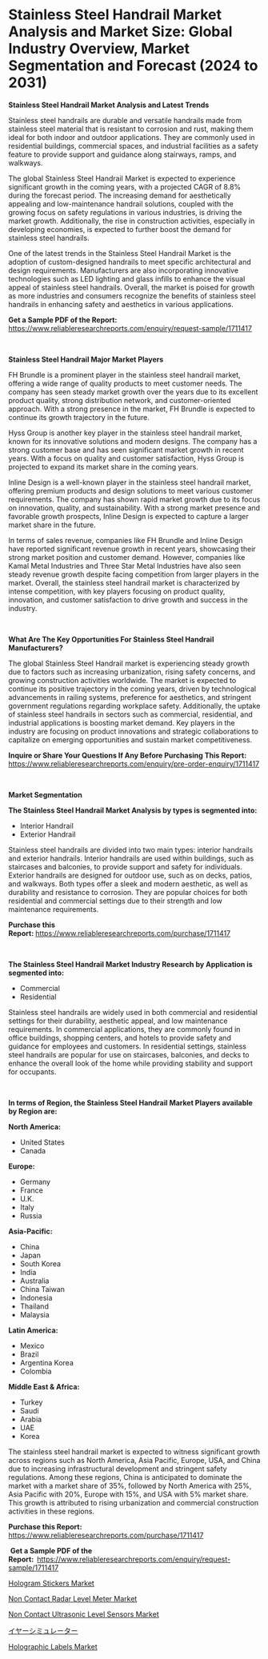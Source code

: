 <p><h1>Stainless Steel Handrail Market Analysis and Market Size: Global Industry Overview, Market Segmentation and Forecast (2024 to 2031)</h1></p><p><strong>Stainless Steel Handrail Market Analysis and Latest Trends</strong></p>
<p><p>Stainless steel handrails are durable and versatile handrails made from stainless steel material that is resistant to corrosion and rust, making them ideal for both indoor and outdoor applications. They are commonly used in residential buildings, commercial spaces, and industrial facilities as a safety feature to provide support and guidance along stairways, ramps, and walkways.</p><p>The global Stainless Steel Handrail Market is expected to experience significant growth in the coming years, with a projected CAGR of 8.8% during the forecast period. The increasing demand for aesthetically appealing and low-maintenance handrail solutions, coupled with the growing focus on safety regulations in various industries, is driving the market growth. Additionally, the rise in construction activities, especially in developing economies, is expected to further boost the demand for stainless steel handrails.</p><p>One of the latest trends in the Stainless Steel Handrail Market is the adoption of custom-designed handrails to meet specific architectural and design requirements. Manufacturers are also incorporating innovative technologies such as LED lighting and glass infills to enhance the visual appeal of stainless steel handrails. Overall, the market is poised for growth as more industries and consumers recognize the benefits of stainless steel handrails in enhancing safety and aesthetics in various applications.</p></p>
<p><strong>Get a Sample PDF of the Report:&nbsp;</strong> <a href="https://www.reliableresearchreports.com/enquiry/request-sample/1711417">https://www.reliableresearchreports.com/enquiry/request-sample/1711417</a></p>
<p>&nbsp;</p>
<p><strong>Stainless Steel Handrail Major Market Players</strong></p>
<p><p>FH Brundle is a prominent player in the stainless steel handrail market, offering a wide range of quality products to meet customer needs. The company has seen steady market growth over the years due to its excellent product quality, strong distribution network, and customer-oriented approach. With a strong presence in the market, FH Brundle is expected to continue its growth trajectory in the future.</p><p>Hyss Group is another key player in the stainless steel handrail market, known for its innovative solutions and modern designs. The company has a strong customer base and has seen significant market growth in recent years. With a focus on quality and customer satisfaction, Hyss Group is projected to expand its market share in the coming years.</p><p>Inline Design is a well-known player in the stainless steel handrail market, offering premium products and design solutions to meet various customer requirements. The company has shown rapid market growth due to its focus on innovation, quality, and sustainability. With a strong market presence and favorable growth prospects, Inline Design is expected to capture a larger market share in the future.</p><p>In terms of sales revenue, companies like FH Brundle and Inline Design have reported significant revenue growth in recent years, showcasing their strong market position and customer demand. However, companies like Kamal Metal Industries and Three Star Metal Industries have also seen steady revenue growth despite facing competition from larger players in the market. Overall, the stainless steel handrail market is characterized by intense competition, with key players focusing on product quality, innovation, and customer satisfaction to drive growth and success in the industry.</p></p>
<p>&nbsp;</p>
<p><strong>What Are The Key Opportunities For Stainless Steel Handrail Manufacturers?</strong></p>
<p><p>The global Stainless Steel Handrail market is experiencing steady growth due to factors such as increasing urbanization, rising safety concerns, and growing construction activities worldwide. The market is expected to continue its positive trajectory in the coming years, driven by technological advancements in railing systems, preference for aesthetics, and stringent government regulations regarding workplace safety. Additionally, the uptake of stainless steel handrails in sectors such as commercial, residential, and industrial applications is boosting market demand. Key players in the industry are focusing on product innovations and strategic collaborations to capitalize on emerging opportunities and sustain market competitiveness.</p></p>
<p><strong>Inquire or Share Your Questions If Any Before Purchasing This Report:</strong> <a href="https://www.reliableresearchreports.com/enquiry/pre-order-enquiry/1711417">https://www.reliableresearchreports.com/enquiry/pre-order-enquiry/1711417</a></p>
<p>&nbsp;</p>
<p><strong>Market Segmentation</strong></p>
<p><strong>The Stainless Steel Handrail Market Analysis by types is segmented into:</strong></p>
<p><ul><li>Interior Handrail</li><li>Exterior Handrail</li></ul></p>
<p><p>Stainless steel handrails are divided into two main types: interior handrails and exterior handrails. Interior handrails are used within buildings, such as staircases and balconies, to provide support and safety for individuals. Exterior handrails are designed for outdoor use, such as on decks, patios, and walkways. Both types offer a sleek and modern aesthetic, as well as durability and resistance to corrosion. They are popular choices for both residential and commercial settings due to their strength and low maintenance requirements.</p></p>
<p><strong>Purchase this Report:&nbsp;</strong><a href="https://www.reliableresearchreports.com/purchase/1711417">https://www.reliableresearchreports.com/purchase/1711417</a></p>
<p>&nbsp;</p>
<p><strong>The Stainless Steel Handrail Market Industry Research by Application is segmented into:</strong></p>
<p><ul><li>Commercial</li><li>Residential</li></ul></p>
<p><p>Stainless steel handrails are widely used in both commercial and residential settings for their durability, aesthetic appeal, and low maintenance requirements. In commercial applications, they are commonly found in office buildings, shopping centers, and hotels to provide safety and guidance for employees and customers. In residential settings, stainless steel handrails are popular for use on staircases, balconies, and decks to enhance the overall look of the home while providing stability and support for occupants.</p></p>
<p>&nbsp;</p>
<p><strong>In terms of Region, the Stainless Steel Handrail Market Players available by Region are:</strong></p>
<p>
    <p> <strong> North America: </strong>
        <ul>
            <li>United States</li>
            <li>Canada</li>
        </ul>
        </p> 
    <p> <strong> Europe: </strong>
        <ul>
            <li>Germany</li>
            <li>France</li>
            <li>U.K.</li>
            <li>Italy</li>
            <li>Russia</li>
        </ul>
        </p> 
    <p> <strong> Asia-Pacific: </strong>
        <ul>
            <li>China</li>
            <li>Japan</li>
            <li>South Korea</li>
            <li>India</li>
            <li>Australia</li>
            <li>China Taiwan</li>
            <li>Indonesia</li>
            <li>Thailand</li>
            <li>Malaysia</li>
        </ul>
        </p> 
    <p> <strong> Latin America: </strong>
        <ul>
            <li>Mexico</li>
            <li>Brazil</li>
            <li>Argentina Korea</li>
            <li>Colombia</li>
        </ul>
        </p> 
    <p> <strong> Middle East & Africa: </strong>
        <ul>
            <li>Turkey</li>
            <li>Saudi</li>
            <li>Arabia</li>
            <li>UAE</li>
            <li>Korea</li>
        </ul>
    </p>
    </p>
<p><p>The stainless steel handrail market is expected to witness significant growth across regions such as North America, Asia Pacific, Europe, USA, and China due to increasing infrastructural development and stringent safety regulations. Among these regions, China is anticipated to dominate the market with a market share of 35%, followed by North America with 25%, Asia Pacific with 20%, Europe with 15%, and USA with 5% market share. This growth is attributed to rising urbanization and commercial construction activities in these regions.</p></p>
<p><strong>Purchase this Report: </strong><a href="https://www.reliableresearchreports.com/purchase/1711417">https://www.reliableresearchreports.com/purchase/1711417</a></p>
<p>&nbsp;<strong>Get a Sample PDF of the Report:&nbsp;&nbsp;</strong><a href="https://www.reliableresearchreports.com/enquiry/request-sample/1711417">https://www.reliableresearchreports.com/enquiry/request-sample/1711417</a></p>
<p><strong></strong></p>
<p><p><a href="https://github.com/brenzgnarento/Market-Research-Report-List-1/blob/main/hologram-stickers-market.md">Hologram Stickers Market</a></p><p><a href="https://issuu.com/reportprime-2/docs/non-contact-radar-level-meter-marke_d0cef8b0ad27d3">Non Contact Radar Level Meter Market</a></p><p><a href="https://issuu.com/reportprime-2/docs/non-contact-ultrasonic-level-sensor_8b09459e3217ad">Non Contact Ultrasonic Level Sensors Market</a></p><p><a href="https://github.com/jkjreqjscoxx7/Market-Research-Report-List-1/blob/main/39872554690.md">イヤーシミュレーター</a></p><p><a href="https://github.com/jerrycopelandthomaswsqd8q/Market-Research-Report-List-1/blob/main/holographic-labels-market.md">Holographic Labels Market</a></p></p>